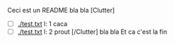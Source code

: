 Ceci est un README
bla bla
[Clutter]
- [ ] [./test.txt](/test.txt) l: 1  caca
- [ ] [./test.txt](/test.txt) l: 2  prout
[/Clutter]
bla bla
Et ca c'est la fin